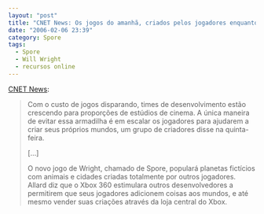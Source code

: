 ```yaml
---
layout: "post"
title: "CNET News: Os jogos do amanhã, criados pelos jogadores enquanto eles jogam"
date: "2006-02-06 23:39"
category: Spore
tags:
  - Spore
  - Will Wright
  - recursos online
---
```



[CNET News](http://news.com.com/2100-1043_3-6034630.html):

> Com o custo de jogos disparando, times de desenvolvimento estão crescendo para proporções de estúdios de cinema. A única maneira de evitar essa armadilha é em escalar os jogadores para ajudarem a criar seus próprios mundos, um grupo de criadores disse na quinta-feira.
>
> [...]
>
> O novo jogo de Wright, chamado de Spore, populará planetas fictícios com animais e cidades criadas totalmente por outros jogadores. Allard diz que o Xbox 360 estimulara outros desenvolvedores a permitirem que seus jogadores adicionem coisas aos mundos, e até mesmo vender suas criações através da loja central do Xbox.
